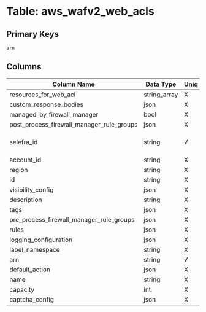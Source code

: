 # Table: aws_wafv2_web_acls

## Primary Keys 

```
arn
```


## Columns 

|  Column Name   |  Data Type  | Uniq | Nullable | Description | 
|  ----  | ----  | ----  | ----  | ---- | 
| resources_for_web_acl | string_array | X | √ |  | 
| custom_response_bodies | json | X | √ |  | 
| managed_by_firewall_manager | bool | X | √ |  | 
| post_process_firewall_manager_rule_groups | json | X | √ |  | 
| selefra_id | string | √ | √ | primary keys value md5 | 
| account_id | string | X | √ |  | 
| region | string | X | √ |  | 
| id | string | X | √ |  | 
| visibility_config | json | X | √ |  | 
| description | string | X | √ |  | 
| tags | json | X | √ |  | 
| pre_process_firewall_manager_rule_groups | json | X | √ |  | 
| rules | json | X | √ |  | 
| logging_configuration | json | X | √ |  | 
| label_namespace | string | X | √ |  | 
| arn | string | √ | √ |  | 
| default_action | json | X | √ |  | 
| name | string | X | √ |  | 
| capacity | int | X | √ |  | 
| captcha_config | json | X | √ |  | 


